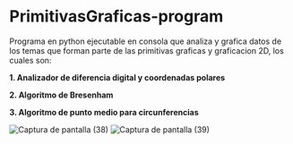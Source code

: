 # PrimitivasGraficas-program

Programa en python ejecutable en consola que analiza y grafica datos de los temas que forman parte de las primitivas graficas y graficacion 2D, los cuales son:

**1. Analizador de diferencia digital y coordenadas polares**

**2. Algoritmo de Bresenham**

**3. Algoritmo de punto medio para circunferencias**

![Captura de pantalla (38)](https://github.com/FranciscoPaxtian/PrimitivasGraficas-program/assets/118093990/d8a9dc22-09a3-48e8-b2b3-baa793097a10)
![Captura de pantalla (39)](https://github.com/FranciscoPaxtian/PrimitivasGraficas-program/assets/118093990/63304577-fc55-44ce-8ff7-95d75a19d8ae)



